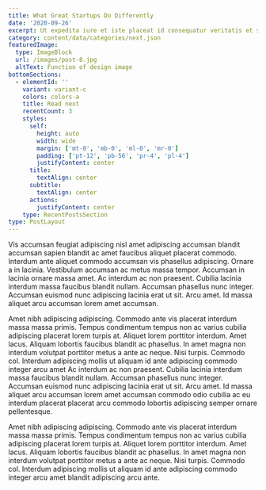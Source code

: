 ```yaml
---
title: What Great Startups Do Differently
date: '2020-09-26'
excerpt: Ut expedita iure et iste placeat id consequatur veritatis et saepe voluptas non voluptas nesciunt sed voluptate rerum. Ea deleniti unde et exercitationem voluptatibus non doloribus officiis qui harum eaque.
category: content/data/categories/next.json
featuredImage:
  type: ImageBlock
  url: /images/post-8.jpg
  altText: Function of design image
bottomSections:
  - elementId: ''
    variant: variant-c
    colors: colors-a
    title: Read next
    recentCount: 3
    styles:
      self:
        height: auto
        width: wide
        margin: ['mt-0', 'mb-0', 'ml-0', 'mr-0']
        padding: ['pt-12', 'pb-56', 'pr-4', 'pl-4']
        justifyContent: center
      title:
        textAlign: center
      subtitle:
        textAlign: center
      actions:
        justifyContent: center
    type: RecentPostsSection
type: PostLayout
---
```


Vis accumsan feugiat adipiscing nisl amet adipiscing accumsan blandit accumsan sapien blandit ac amet faucibus aliquet placerat commodo. Interdum ante aliquet commodo accumsan vis phasellus adipiscing. Ornare a in lacinia. Vestibulum accumsan ac metus massa tempor. Accumsan in lacinia ornare massa amet. Ac interdum ac non praesent. Cubilia lacinia interdum massa faucibus blandit nullam. Accumsan phasellus nunc integer. Accumsan euismod nunc adipiscing lacinia erat ut sit. Arcu amet. Id massa aliquet arcu accumsan lorem amet accumsan.

Amet nibh adipiscing adipiscing. Commodo ante vis placerat interdum massa massa primis. Tempus condimentum tempus non ac varius cubilia adipiscing placerat lorem turpis at. Aliquet lorem porttitor interdum. Amet lacus. Aliquam lobortis faucibus blandit ac phasellus. In amet magna non interdum volutpat porttitor metus a ante ac neque. Nisi turpis. Commodo col. Interdum adipiscing mollis ut aliquam id ante adipiscing commodo integer arcu amet Ac interdum ac non praesent. Cubilia lacinia interdum massa faucibus blandit nullam. Accumsan phasellus nunc integer. Accumsan euismod nunc adipiscing lacinia erat ut sit. Arcu amet. Id massa aliquet arcu accumsan lorem amet accumsan commodo odio cubilia ac eu interdum placerat placerat arcu commodo lobortis adipiscing semper ornare pellentesque.

Amet nibh adipiscing adipiscing. Commodo ante vis placerat interdum massa massa primis. Tempus condimentum tempus non ac varius cubilia adipiscing placerat lorem turpis at. Aliquet lorem porttitor interdum. Amet lacus. Aliquam lobortis faucibus blandit ac phasellus. In amet magna non interdum volutpat porttitor metus a ante ac neque. Nisi turpis. Commodo col. Interdum adipiscing mollis ut aliquam id ante adipiscing commodo integer arcu amet blandit adipiscing arcu ante.
